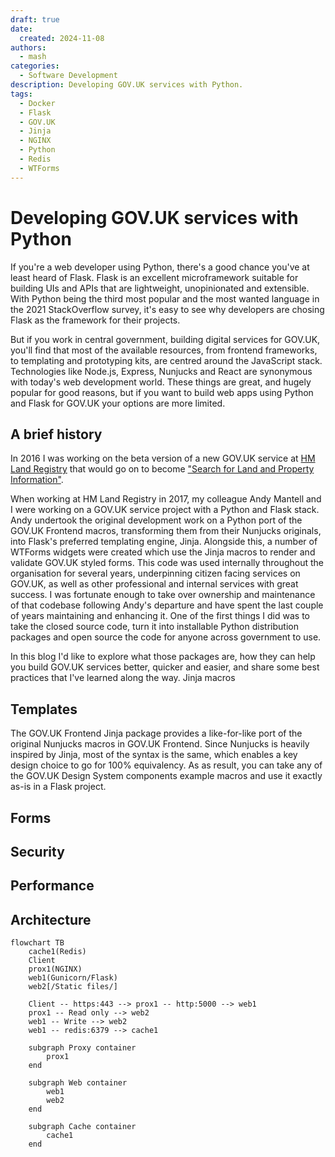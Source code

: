 ```yaml
---
draft: true
date:
  created: 2024-11-08
authors:
  - mash
categories:
  - Software Development
description: Developing GOV.UK services with Python.
tags:
  - Docker
  - Flask
  - GOV.UK
  - Jinja
  - NGINX
  - Python
  - Redis
  - WTForms
---
```


# Developing GOV.UK services with Python

<!-- more -->

If you're a web developer using Python, there's a good chance you've at least heard of Flask. Flask is an excellent microframework suitable for building UIs and APIs that are lightweight, unopinionated and extensible. With Python being the third most popular and the most wanted language in the 2021 StackOverflow survey, it's easy to see why developers are chosing Flask as the framework for their projects.

But if you work in central government, building digital services for GOV.UK, you'll find that most of the available resources, from frontend frameworks, to templating and prototyping kits, are centred around the JavaScript stack. Technologies like Node.js, Express, Nunjucks and React are synonymous with today's web development world. These things are great, and hugely popular for good reasons, but if you want to build web apps using Python and Flask for GOV.UK your options are more limited.

## A brief history

In 2016 I was working on the beta version of a new GOV.UK service at [HM Land Registry](https://www.gov.uk/land-registry) that would go on to become ["Search for Land and Property Information"](https://search-property-information.service.gov.uk/).

When working at HM Land Registry in 2017, my colleague Andy Mantell and I were working on a GOV.UK service project with a Python and Flask stack. Andy undertook the original development work on a Python port of the GOV.UK Frontend macros, transforming them from their Nunjucks originals, into Flask's preferred templating engine, Jinja. Alongside this, a number of WTForms widgets were created which use the Jinja macros to render and validate GOV.UK styled forms.
This code was used internally throughout the organisation for several years, underpinning citizen facing services on GOV.UK, as well as other professional and internal services with great success. I was fortunate enough to take over ownership and maintenance of that codebase following Andy's departure and have spent the last couple of years maintaining and enhancing it. One of the first things I did was to take the closed source code, turn it into installable Python distribution packages and open source the code for anyone across government to use.

In this blog I'd like to explore what those packages are, how they can help you build GOV.UK services better, quicker and easier, and share some best practices that I've learned along the way.
Jinja macros

## Templates

The GOV.UK Frontend Jinja package provides a like-for-like port of the original Nunjucks macros in GOV.UK Frontend. Since Nunjucks is heavily inspired by Jinja, most of the syntax is the same, which enables a key design choice to go for 100% equivalency. As as result, you can take any of the GOV.UK Design System components example macros and use it exactly as-is in a Flask project.

## Forms

## Security

## Performance

## Architecture

```mermaid
flowchart TB
    cache1(Redis)
    Client
    prox1(NGINX)
    web1(Gunicorn/Flask)
    web2[/Static files/]

    Client -- https:443 --> prox1 -- http:5000 --> web1
    prox1 -- Read only --> web2
    web1 -- Write --> web2
    web1 -- redis:6379 --> cache1

    subgraph Proxy container
        prox1
    end

    subgraph Web container
        web1
        web2
    end

    subgraph Cache container
        cache1
    end
```

